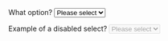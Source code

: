 <div class="au-body">
  <label for="select1">What option?</label>
  <select id="select1" class="au-select au-select--block js-focus-me">
    <option value="">Please select</option>
    <option value="1">Option 1</option>
    <option value="2">Option 2</option>
    <option value="3">Option 3</option>
  </select>
  <p>
    <label for="select1a">Example of a disabled select?</label>
    <select id="select1a" class="au-select au-select--block" disabled>
      <option value="">Please select</option>
      <option value="1">Option 1</option>
      <option value="2">Option 2</option>
      <option value="3">Option 3</option>
    </select>
  </p>
</div>
